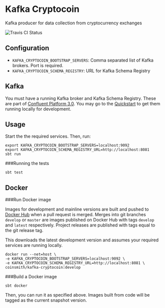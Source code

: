 Kafka Cryptocoin
================

Kafka producer for data collection from cryptocurrency exchanges

![Travis CI Status](https://travis-ci.org/blbradley/kafka-cryptocoin.svg)


Configuration
-------------

* `KAFKA_CRYPTOCOIN_BOOTSTRAP_SERVERS`: Comma separated list of Kafka brokers. Port is required.
* `KAFKA_CRYPTOCOIN_SCHEMA_REGISTRY`: URL for Kafka Schema Registry


Kafka
-----

You must have a running Kafka broker and Kafka Schema Registry.
These are part of [Confluent Platform 3.0](http://docs.confluent.io/3.0.0/index.html).
You may go to the [Quickstart](http://docs.confluent.io/3.0.0/quickstart.html)
to get them running locally for development.


Usage
-----

Start the the required services. Then, run:

    export KAFKA_CRYPTOCOIN_BOOTSTRAP_SERVERS=localhost:9092
    export KAFKA_CRYPTOCOIN_SCHEMA_REGISTRY_URL=http://localhost:8081
    sbt run

###Running the tests

    sbt test


Docker
------

###Run Docker image

Images for development and mainline versions are built and pushed to [Docker Hub](https://hub.docker.com/r/coinsmith/kafka-cryptocoin)
when a pull request is merged. Merges into git branches `develop` or `master` are
images published on Docker Hub with tags `develop` and `latest` respectively.
Project releases are published with tags equal to the git release tag.


This downloads the latest development version and assumes your required services
are running locally.

    docker run --net=host \
    -e KAFKA_CRYPTOCOIN_BOOTSTRAP_SERVERS=localhost:9092 \
    -e KAFKA_CRYPTOCOIN_SCHEMA_REGISTRY_URL=http://localhost:8081 \
    coinsmith/kafka-cryptocoin:develop


###Build a Docker image

    sbt docker

Then, you can run it as specified above. Images built from code will be tagged as the
current snapshot version.

